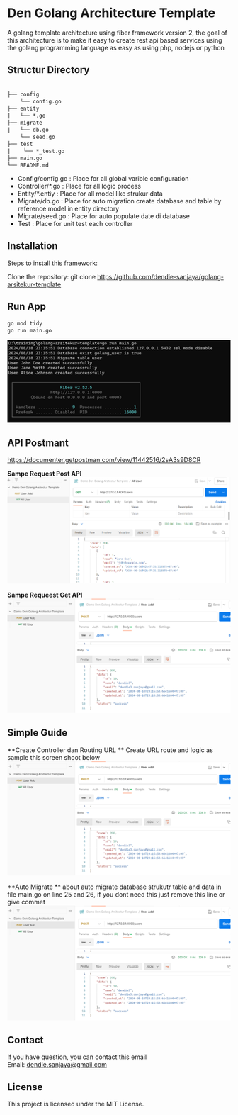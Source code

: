 # Den Golang Architecture Template

A golang template architecture using fiber framework version 2, the goal of this architecture is to make it easy to create rest api based services using the golang programming language as easy as using php, nodejs or python

## Structur Directory
<pre><code>
├── config
    └── config.go
├── entity
|   └── *.go
├── migrate
|   └── db.go
    └── seed.go
├── test
|    └── *_test.go
├── main.go
└── README.md
</code></pre>

- Config/config.go  : Place for all global varible configuration 
- Controller/*.go   : Place for all logic process
- Entity/*.entiy    : Place for all model like strukur data
- Migrate/db.go     : Place for auto migration create database and table by reference model  in entity directory
- Migrate/seed.go   : Place for auto populate date di database
- Test              : Place for unit test each controller 

## Installation

Steps to install this framework:

Clone the repository:
   git clone https://github.com/dendie-sanjaya/golang-arsitekur-template

## Run App
<pre><code>go mod tidy
go run main.go  
</code></pre>   

![Run Program](./doc-asset/run-program.png)

## API Postmant 

https://documenter.getpostman.com/view/11442516/2sA3s9D8CR

**Sampe Request Post API**
![Sampe Post API](./doc-asset/sampe-create-request-get.png)

**Sampe Requeest Get API**
![Sampe Get API](./doc-asset/sampe-create-request-post.png)

## Simple Guide 

**Create Controller dan Routing URL **
Create URL route and logic as sample this screen shoot below  
![Sampe Get API](./doc-asset/sampe-create-request-post.png)

**Auto Migrate  **
about auto migrate database strukutr table and data in file main.go on line 25 and 26, if you dont need this just remove this line or give commet     
![Sampe Get API](./doc-asset/sampe-create-request-post.png)



## Contact

If you have question, you can contact this email   
Email: dendie.sanjaya@gmail.com

## License

This project is licensed under the MIT License.

